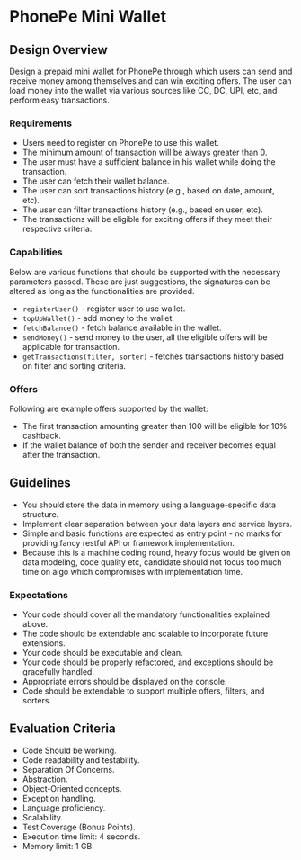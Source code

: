 # PhonePe Mini Wallet

## Design Overview

Design a prepaid mini wallet for PhonePe through which users can send and receive money among themselves and can win exciting offers. The user can load money into the wallet via various sources like CC, DC, UPI, etc, and perform easy transactions.

### Requirements

- Users need to register on PhonePe to use this wallet.
- The minimum amount of transaction will be always greater than 0.
- The user must have a sufficient balance in his wallet while doing the transaction.
- The user can fetch their wallet balance.
- The user can sort transactions history (e.g., based on date, amount, etc).
- The user can filter transactions history (e.g., based on user, etc).
- The transactions will be eligible for exciting offers if they meet their respective criteria.

### Capabilities

Below are various functions that should be supported with the necessary parameters passed. These are just suggestions, the signatures can be altered as long as the functionalities are provided.

- `registerUser()` - register user to use wallet.
- `topUpWallet()` - add money to the wallet.
- `fetchBalance()` - fetch balance available in the wallet.
- `sendMoney()` - send money to the user, all the eligible offers will be applicable for transaction.
- `getTransactions(filter, sorter)` - fetches transactions history based on filter and sorting criteria.

### Offers

Following are example offers supported by the wallet:

- The first transaction amounting greater than 100 will be eligible for 10% cashback.
- If the wallet balance of both the sender and receiver becomes equal after the transaction.

## Guidelines

- You should store the data in memory using a language-specific data structure.
- Implement clear separation between your data layers and service layers.
- Simple and basic functions are expected as entry point - no marks for providing fancy restful API or framework implementation.
- Because this is a machine coding round, heavy focus would be given on data modeling, code quality etc, candidate should not focus too much time on algo which compromises with implementation time.

### Expectations

- Your code should cover all the mandatory functionalities explained above.
- The code should be extendable and scalable to incorporate future extensions.
- Your code should be executable and clean.
- Your code should be properly refactored, and exceptions should be gracefully handled.
- Appropriate errors should be displayed on the console.
- Code should be extendable to support multiple offers, filters, and sorters.

## Evaluation Criteria

- Code Should be working.
- Code readability and testability.
- Separation Of Concerns.
- Abstraction.
- Object-Oriented concepts.
- Exception handling.
- Language proficiency.
- Scalability.
- Test Coverage (Bonus Points).
- Execution time limit: 4 seconds.
- Memory limit: 1 GB.
